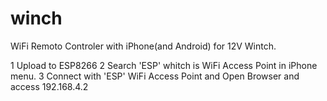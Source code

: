 # winch

WiFi Remoto Controler with iPhone(and Android) for 12V Wintch.

1 Upload to ESP8266
2 Search 'ESP' whitch is WiFi Access Point in iPhone menu.
3 Connect with 'ESP' WiFi Access Point and Open Browser and access 192.168.4.2
